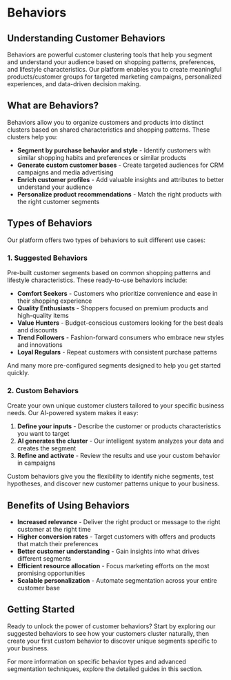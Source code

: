 # Behaviors

## Understanding Customer Behaviors

Behaviors are powerful customer clustering tools that help you segment and understand your audience based on shopping patterns, preferences, and lifestyle characteristics. Our platform enables you to create meaningful products/customer groups for targeted marketing campaigns, personalized experiences, and data-driven decision making.

## What are Behaviors?

Behaviors allow you to organize customers and products into distinct clusters based on shared characteristics and shopping patterns. These clusters help you:

- **Segment by purchase behavior and style** - Identify customers with similar shopping habits and preferences or similar products
- **Generate custom customer bases** - Create targeted audiences for CRM campaigns and media advertising
- **Enrich customer profiles** - Add valuable insights and attributes to better understand your audience
- **Personalize product recommendations** - Match the right products with the right customer segments

## Types of Behaviors

Our platform offers two types of behaviors to suit different use cases:

### 1. Suggested Behaviors

Pre-built customer segments based on common shopping patterns and lifestyle characteristics. These ready-to-use behaviors include:

- **Comfort Seekers** - Customers who prioritize convenience and ease in their shopping experience
- **Quality Enthusiasts** - Shoppers focused on premium products and high-quality items
- **Value Hunters** - Budget-conscious customers looking for the best deals and discounts
- **Trend Followers** - Fashion-forward consumers who embrace new styles and innovations
- **Loyal Regulars** - Repeat customers with consistent purchase patterns

And many more pre-configured segments designed to help you get started quickly.

### 2. Custom Behaviors

Create your own unique customer clusters tailored to your specific business needs. Our AI-powered system makes it easy:

1. **Define your inputs** - Describe the customer or products characteristics you want to target
2. **AI generates the cluster** - Our intelligent system analyzes your data and creates the segment
3. **Refine and activate** - Review the results and use your custom behavior in campaigns

Custom behaviors give you the flexibility to identify niche segments, test hypotheses, and discover new customer patterns unique to your business.

## Benefits of Using Behaviors

- **Increased relevance** - Deliver the right product or message to the right customer at the right time
- **Higher conversion rates** - Target customers with offers and products that match their preferences
- **Better customer understanding** - Gain insights into what drives different segments
- **Efficient resource allocation** - Focus marketing efforts on the most promising opportunities
- **Scalable personalization** - Automate segmentation across your entire customer base

## Getting Started

Ready to unlock the power of customer behaviors? Start by exploring our suggested behaviors to see how your customers cluster naturally, then create your first custom behavior to discover unique segments specific to your business.

For more information on specific behavior types and advanced segmentation techniques, explore the detailed guides in this section.
